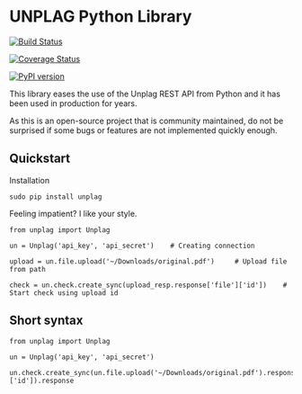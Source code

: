 UNPLAG Python Library
===================

[![Build Status](https://api.travis-ci.org/Unplag/unplag-python-sdk.svg?branch=master)](https://travis-ci.org/Unplag/unplag-python-sdk)

[![Coverage Status](https://coveralls.io/repos/github/Unplag/unplag-python-sdk/badge.svg)](https://coveralls.io/github/Unplag/unplag-python-sdk)

[![PyPI version](https://badge.fury.io/py/unplag.svg)](https://badge.fury.io/py/unplag)

This library eases the use of the Unplag REST API from Python and it has been used in production for years.

As this is an open-source project that is community maintained, do not be surprised if some bugs or features are not implemented quickly enough.

Quickstart
----------

Installation

    sudo pip install unplag

Feeling impatient? I like your style.

    from unplag import Unplag

    un = Unplag('api_key', 'api_secret')    # Creating connection

    upload = un.file.upload('~/Downloads/original.pdf')     # Upload file from path
    
    check = un.check.create_sync(upload_resp.response['file']['id'])    # Start check using upload id 


Short syntax
------------

    from unplag import Unplag

    un = Unplag('api_key', 'api_secret')
    
    un.check.create_sync(un.file.upload('~/Downloads/original.pdf').response['file']['id']).response
